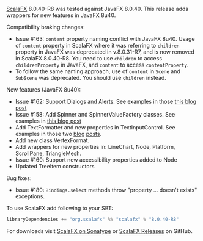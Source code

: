[ScalaFX][1] 8.0.40-R8 was tested against JavaFX 8.0.40. 
This release adds wrappers for new features in JavaFX 8u40.

Compatibility braking changes:

* Issue #163: `content` property naming conflict with JavaFX 8u40. Usage of `content` property in ScalaFX where it was referring to `children` property in JavaFX was deprecated in v.8.0.31-R7, and is now removed in ScalaFX 8.0.40-R8. You need to use `children` to access `childrenProperty` in JavaFX, and `content` to access `contentProperty`.
* To follow the same naming approach, use of `content` in `Scene` and `SubScene` was deprecated. You should use `children` instead.

New features (JavaFX 8u40):

* Issue #162: Support Dialogs and Alerts. See examples in those [this blog post][4]
* Issue #158: Add Spinner and SpinnerValueFactory classes. See examples in [this blog post][5]
* Add TextFormatter and new properties in TextInputControl. See examples in those two [blog][6] [posts][7].
* Add new class VertexFormat.
* Add wrappers for new properties in: LineChart, Node, Platform, ScrollPane, TriangleMesh.
* Issue #160: Support new accessibility properties added to Node
* Updated TreeItem constructors 
    
Bug fixes:

* Issue #180: `Bindings.select` methods throw "property ... doesn't exists" exceptions.

To use ScalaFX add following to your SBT:

``` scala
libraryDependencies += "org.scalafx" %% "scalafx" % "8.0.40-R8"
```
    
For downloads visit [ScalaFX on Sonatype][2] or [ScalaFX Releases][3] on GitHub.    
    
[1]: http://scalafx.org
[2]: http://search.maven.org/#search%7Cga%7C1%7Cscalafx
[3]: https://github.com/scalafx/scalafx/releases
[4]: https://codingonthestaircase.wordpress.com/2015/03/18/scalafx-alerts-and-dialogs/
[5]: https://codingonthestaircase.wordpress.com/2014/11/08/scalafx-8-0-40-snapshot-spinner/
[6]: https://codingonthestaircase.wordpress.com/2014/12/14/scalafx-8u40-textformatter-part-1/
[7]: https://codingonthestaircase.wordpress.com/2015/03/07/scalafx-8u40-textformatter-part-2/
